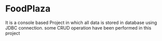 # FoodPlaza
It is a console based Project in which all data is stored in database using JDBC connection.
some CRUD operation have been performed in this project


